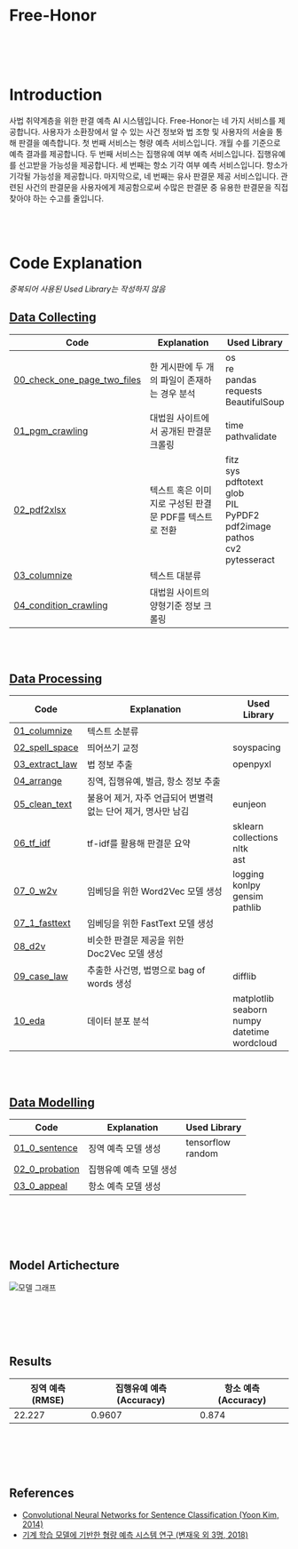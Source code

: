 # Free-Honor
<br>
<br>
<br>

# Introduction
사법 취약계층을 위한 판결 예측 AI 시스템입니다. Free-Honor는 네 가지 서비스를 제공합니다. 사용자가 소환장에서 알 수 있는 사건 정보와 법 조항 및 사용자의 서술을 통해 판결을 예측합니다. 첫 번째 서비스는 형량 예측 서비스입니다. 개월 수를 기준으로 예측 결과를 제공합니다. 두 번째 서비스는 집행유예 여부 예측 서비스입니다. 집행유예를 선고받을 가능성을 제공합니다. 세 번째는 항소 기각 여부 예측 서비스입니다. 항소가 기각될 가능성을 제공합니다. 마지막으로, 네 번째는 유사 판결문 제공 서비스입니다. 관련된 사건의 판결문을 사용자에게 제공함으로써 수많은 판결문 중 유용한 판결문을 직접 찾아야 하는 수고를 줄입니다.
<br>
<br>
<br>
<br>

# Code Explanation

*중복되어 사용된 Used Library는 작성하지 않음*

## [Data Collecting](https://github.com/datacampus-team2/project/tree/master/data_collecting)
Code | Explanation | Used Library
-----|------|---------------
[00_check_one_page_two_files](https://github.com/datacampus-team2/project/blob/master/data_collecting/00_check_one_page_two_files.ipynb) | 한 게시판에 두 개의 파일이 존재하는 경우 분석 | os <br>re <br>pandas <br>requests <br>BeautifulSoup
[01_pgm_crawling](https://github.com/datacampus-team2/project/blob/master/data_collecting/01_pgm_crawling.ipynb) | 대법원 사이트에서 공개된 판결문 크롤링 | time <br>pathvalidate
[02_pdf2xlsx](https://github.com/datacampus-team2/project/blob/master/data_collecting/02_pdf2xlsx.ipynb) | 텍스트 혹은 이미지로 구성된 판결문 PDF를 텍스트로 전환 | fitz <br>sys <br> pdftotext <br>glob <br>PIL <br>PyPDF2 <br>pdf2image <br>pathos <br>cv2 <br>pytesseract
[03_columnize](https://github.com/datacampus-team2/project/blob/master/data_collecting/03_columnize.ipynb) | 텍스트 대분류 | 
[04_condition_crawling](https://github.com/datacampus-team2/project/blob/master/data_collecting/04_condition_crawling.ipynb) | 대법원 사이트의 양형기준 정보 크롤링 | 

<br>
<br>

## [Data Processing](https://github.com/datacampus-team2/project/tree/master/data_processing)
Code | Explanation | Used Library
-----|------|---------------
[01_columnize](https://github.com/datacampus-team2/project/blob/master/data_processing/01_columnize.ipynb) | 텍스트 소분류 | 
[02_spell_space](https://github.com/datacampus-team2/project/blob/master/data_processing/02_spell_space.ipynb) | 띄어쓰기 교정 | soyspacing
[03_extract_law](https://github.com/datacampus-team2/project/blob/master/data_processing/03_extract_law.ipynb) | 법 정보 추출 | openpyxl
[04_arrange](https://github.com/datacampus-team2/project/blob/master/data_processing/04_arrange.ipynb) | 징역, 집행유예, 벌금, 항소 정보 추출 |
[05_clean_text](https://github.com/datacampus-team2/project/blob/master/data_processing/05_clean_text.ipynb) | 불용어 제거, 자주 언급되어 변별력 없는 단어 제거, 명사만 남김 | eunjeon 
[06_tf_idf](https://github.com/datacampus-team2/project/blob/master/data_processing/06_tf_idf.ipynb) | tf-idf를 활용해 판결문 요약 | sklearn <br>collections <br>nltk <br>ast
[07_0_w2v](https://github.com/datacampus-team2/project/blob/master/data_processing/07_0_w2v.ipynb) | 임베딩을 위한 Word2Vec 모델 생성 | logging <br>konlpy <br>gensim <br>pathlib
[07_1_fasttext](https://github.com/datacampus-team2/project/blob/master/data_processing/07_1_fasttext.ipynb) | 임베딩을 위한 FastText 모델 생성 | 
[08_d2v](https://github.com/datacampus-team2/project/blob/master/data_processing/08_d2v.ipynb) | 비슷한 판결문 제공을 위한 Doc2Vec 모델 생성 | 
[09_case_law](https://github.com/datacampus-team2/project/blob/master/data_processing/09_case_law.ipynb) | 추출한 사건명, 법명으로 bag of words 생성 | difflib 
[10_eda](https://github.com/pre-honor/pre-honor/blob/master/data_processing/us_probation.ipynb) | 데이터 분포 분석 | matplotlib <br>seaborn <br>numpy <br>datetime <br>wordcloud

<br>
<br>

## [Data Modelling](https://github.com/datacampus-team2/project/tree/master/data_modeling)
Code | Explanation | Used Library
-----|------|---------------
[01_0_sentence](https://github.com/datacampus-team2/project/blob/master/data_modeling/01_0_sentence.ipynb) | 징역 예측 모델 생성 | tensorflow <br>random
[02_0_probation](https://github.com/datacampus-team2/project/blob/master/data_modeling/02_0_probation.ipynb) | 집행유예 예측 모델 생성 |
[03_0_appeal](https://github.com/datacampus-team2/project/blob/master/data_modeling/03_0_appeal.ipynb) | 항소 예측 모델 생성 |

<br>
<br>
<br>
<br>

## Model Artichecture

![모델 그래프](https://github.com/datacampus-team2/project/blob/master/data_modeling/01_sentence.png)

<br>
<br>
<br>
<br>

## Results

|징역 예측 (RMSE)|집행유예 예측 (Accuracy)|항소 예측 (Accuracy)|
|----------------|------------------------|-------------------|
|22.227|0.9607|0.874|

<br>
<br>
<br>
<br>

## References
- [Convolutional Neural Networks for Sentence Classification (Yoon Kim, 2014)](https://arxiv.org/abs/1408.5882)
- [기계 학습 모델에 기반한 형량 예측 시스템 연구 (변재욱 외 3명, 2018)](https://academic.naver.com/article.naver?doc_id=561847979)
